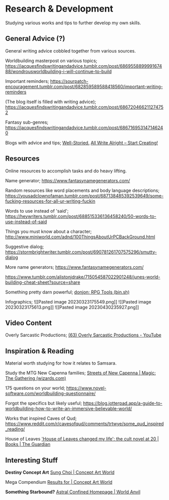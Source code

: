 # Research & Development
Studying various works and tips to further develop my own skills.

## General Advice (?)
General writing advice cobbled together from various sources.

Worldbuilding masterpost on various topics;
https://jacquesfindswritingandadvice.tumblr.com/post/686955889999167488/wondrousworldbuilding-i-will-continue-to-build

Important reminders;
https://sourpatch-encouragement.tumblr.com/post/682859589588418560/important-writing-reminders

(The blog itself is filled with writing advice);
https://jacquesfindswritingandadvice.tumblr.com/post/686720466211274752

Fantasy sub-genres;
https://jacquesfindswritingandadvice.tumblr.com/post/686716953147146240

Blogs with advice and tips;
[Well-Storied.](https://www.well-storied.com/)
[All Write Alright – Start Creating!](https://allwritealright.com/)

## Resources
Online resources to accomplish tasks and do heavy lifting.

Name generator;
https://www.fantasynamegenerators.com/

Random resources like word placements and body language descriptions;
https://yousadclownofaman.tumblr.com/post/687138485392539649/some-fucking-resources-for-all-ur-writing-fuckin

Words to use instead of 'said';
https://heywriters.tumblr.com/post/688515336136458240/50-words-to-use-instead-of-said

Things you must know about a character;
http://www.miniworld.com/adnd/100ThingsAboutUrPCBackGround.html

Suggestive dialog;
https://stormbrightwriter.tumblr.com/post/690781261707575296/smutty-dialog

More name generators;
https://www.fantasynamegenerators.com/


https://www.tumblr.com/alistonjdrake/715054587022901248/junes-world-building-cheat-sheet?source=share

Something pretty darn powerful;
[donjon; RPG Tools (bin.sh)](https://donjon.bin.sh/)

Infographics;
![[Pasted image 20230323175549.png]]
![[Pasted image 20230323175613.png]]
![[Pasted image 20230430235927.png]]


## Video Content
Overly Sarcastic Productions;
[(63) Overly Sarcastic Productions - YouTube](https://www.youtube.com/@OverlySarcasticProductions/playlists)

## Inspiration & Reading
Material worth studying for how it relates to Samsara.

Study the MTG New Capenna families;
[Streets of New Capenna | Magic: The Gathering (wizards.com)](https://magic.wizards.com/en/products/streets-of-new-capenna)

175 questions on your world;
https://www.novel-software.com/worldbuilding-questionnaire/

Forgot the specifics but likely useful;
https://blog.jotterpad.app/a-guide-to-worldbuilding-how-to-write-an-immersive-believable-world/

Works that inspired Caves of Qud;
https://www.reddit.com/r/cavesofqud/comments/trtwye/some_qud_inspired_reading/

House of Leaves
['House of Leaves changed my life': the cult novel at 20 | Books | The Guardian](https://www.theguardian.com/books/2020/apr/02/house-of-leaves-changed-my-life-the-cult-novel-at-20)

## Interesting Stuff
**Destiny Concept Art**
[Sung Choi | Concept Art World](https://conceptartworld.com/artists/sung-choi/)

Mega Compendium
[Results for | Concept Art World](https://conceptartworld.com/?s=Destiny)

**Something Starbound?**
[Astral Confined Homepage | World Anvil](https://www.worldanvil.com/w/astral-confined-elcadrane)